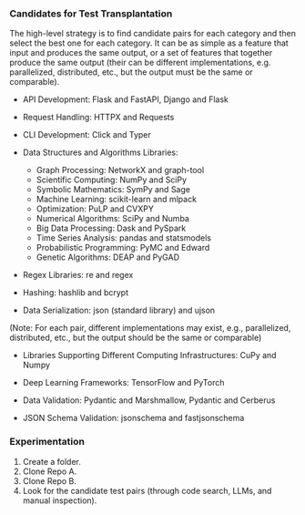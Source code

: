 ### Candidates for Test Transplantation
The high-level strategy is to find candidate pairs for each category and then select the best one for each category. It can be as simple as a feature that input and produces the same output, or a set of features that together produce the same output (their can be different implementations, e.g. parallelized, distributed, etc., but the output must be the same or comparable).

- API Development: Flask and FastAPI, Django and Flask

- Request Handling: HTTPX and Requests

- CLI Development: Click and Typer

- Data Structures and Algorithms Libraries:
  - Graph Processing: NetworkX and graph-tool
  - Scientific Computing: NumPy and SciPy
  - Symbolic Mathematics: SymPy and Sage
  - Machine Learning: scikit-learn and mlpack
  - Optimization: PuLP and CVXPY
  - Numerical Algorithms: SciPy and Numba
  - Big Data Processing: Dask and PySpark
  - Time Series Analysis: pandas and statsmodels
  - Probabilistic Programming: PyMC and Edward
  - Genetic Algorithms: DEAP and PyGAD

- Regex Libraries: re and regex

- Hashing: hashlib and bcrypt

- Data Serialization: json (standard library) and ujson

(Note: For each pair, different implementations may exist, e.g., parallelized, distributed, etc., but the output should be the same or comparable)

- Libraries Supporting Different Computing Infrastructures: CuPy and Numpy

- Deep Learning Frameworks: TensorFlow and PyTorch

- Data Validation: Pydantic and Marshmallow, Pydantic and Cerberus

- JSON Schema Validation: jsonschema and fastjsonschema

### Experimentation
1. Create a folder.
2. Clone Repo A.
3. Clone Repo B.
4. Look for the candidate test pairs (through code search, LLMs, and manual inspection).
